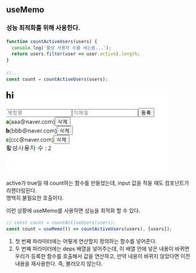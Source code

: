 ## useMemo

### 성능 최적화를 위해 사용한다.

```js
function countActiveUsers(users) {
  console.log('활성 사용자 수를 세는중...');
  return users.filter(user => user.active).length;
}

//...
const count = countActiveUsers(users);
```
![img.png](IMG/07_count.png)

active가 true일 때 count하는 함수를 만들었는데, input 값을 적을 때도 컴포넌트가 리렌더링된다. <br>
명백히 불필요한 호출이다.

이런 상황에 useMemo를 사용하면 성능을 최적화 할 수 있다.

```js
// const count = countActiveUsers(users);
const count = useMemo(() => countActiveUsers(users), [users]);
```

1. 첫 번째 파라미터에는 어떻게 연산할지 정의하는 함수를 넣어준다.
2. 두 번째 파라미터에는 deps 배열을 넣어주는데, 이 배열 안에 넣은 내용이 바뀌면 우리가 등록한 함수를 호출해서 값을 연산하고, 
만약 내용이 바뀌지 않았다면 이전 내용을 재사용한다. 즉, 불러오지 않는다.
